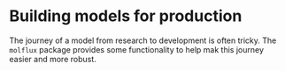 # Building models for production

The journey of a model from research to development is often tricky. The ``molflux`` package provides some
functionality to help mak this journey easier and more robust.
